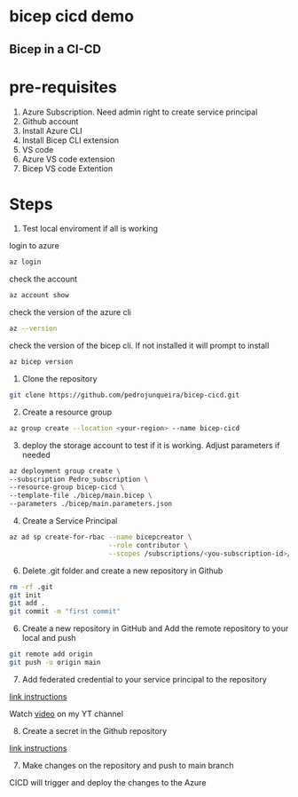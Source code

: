 # bicep cicd demo


## Bicep in a CI-CD


# pre-requisites

1. Azure Subscription. Need admin right to create service principal
2. Github account
3. Install Azure CLI 
4. Install Bicep CLI extension
5. VS code
6. Azure VS code extension
7. Bicep VS code Extention

# Steps

1. Test local enviroment if all is working

login to azure

```bash
az login
```
check the account
```bash
az account show
```
check the version of the azure cli
```bash
az --version
```
check the version of the bicep cli. If not installed it will prompt to install
```bash
az bicep version
```

1. Clone the repository

```bash
git clone https://github.com/pedrojunqueira/bicep-cicd.git
```

2. Create a resource group

```bash 
az group create --location <your-region> --name bicep-cicd
```

3. deploy the storage account to test if it is working. Adjust parameters if needed

```bash
az deployment group create \
--subscription Pedro_subscription \
--resource-group bicep-cicd \
--template-file ./bicep/main.bicep \
--parameters ./bicep/main.parameters.json
```

4. Create a Service Principal

```bash
az ad sp create-for-rbac --name bicepcreator \
                         --role contributor \
                         --scopes /subscriptions/<you-subscription-id>/resourceGroups/bicep-cicd
```

6. Delete .git folder and create a new repository in Github

```bash
rm -rf .git
git init
git add .
git commit -m "first commit"
```

6. Create a new repository in GitHub and Add the remote repository to your local and push

```bash
git remote add origin
git push -u origin main
```

7. Add federated credential to your service principal to the repository

[link instructions](https://learn.microsoft.com/en-us/azure/developer/github/connect-from-azure?tabs=azure-portal%2Clinux#add-federated-credentials)

Watch [video](https://www.youtube.com/watch?v=4gVWpU4684I) on my YT channel


8. Create a secret in the Github repository

[link instructions](https://docs.github.com/en/actions/reference/encrypted-secrets)

7. Make changes on the repository and push to main branch

CICD will trigger and deploy the changes to the Azure